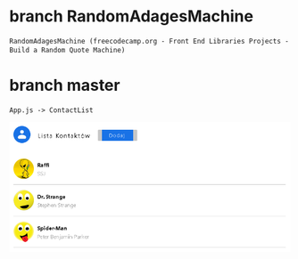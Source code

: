 # branch RandomAdagesMachine 
```
RandomAdagesMachine (freecodecamp.org - Front End Libraries Projects - Build a Random Quote Machine)
```
# branch master
```
App.js -> ContactList
```
<p align='center'>
<img src='https://raw.githubusercontent.com/rafvi/app-react.js/master/ContactList.PNG'>
</p>
